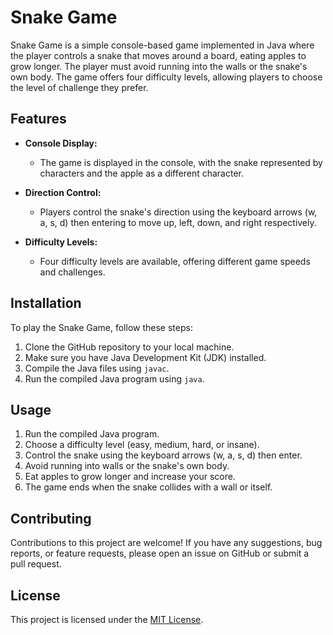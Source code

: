 # Snake Game

Snake Game is a simple console-based game implemented in Java where the player controls a snake that moves around a board, eating apples to grow longer. The player must avoid running into the walls or the snake's own body. The game offers four difficulty levels, allowing players to choose the level of challenge they prefer.

## Features

- **Console Display:**
  - The game is displayed in the console, with the snake represented by characters and the apple as a different character.
  
- **Direction Control:**
  - Players control the snake's direction using the keyboard arrows (w, a, s, d) then entering to move up, left, down, and right respectively.
  
- **Difficulty Levels:**
  - Four difficulty levels are available, offering different game speeds and challenges.

## Installation

To play the Snake Game, follow these steps:

1. Clone the GitHub repository to your local machine.
2. Make sure you have Java Development Kit (JDK) installed.
3. Compile the Java files using `javac`.
4. Run the compiled Java program using `java`.

## Usage

1. Run the compiled Java program.
2. Choose a difficulty level (easy, medium, hard, or insane).
3. Control the snake using the keyboard arrows (w, a, s, d) then enter.
4. Avoid running into walls or the snake's own body.
5. Eat apples to grow longer and increase your score.
6. The game ends when the snake collides with a wall or itself.

## Contributing

Contributions to this project are welcome! If you have any suggestions, bug reports, or feature requests, please open an issue on GitHub or submit a pull request.

## License

This project is licensed under the [MIT License](LICENSE).

